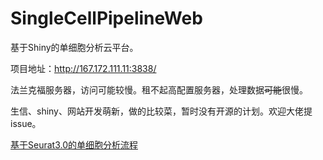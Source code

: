 # SingleCellPipelineWeb

基于Shiny的单细胞分析云平台。

项目地址：http://167.172.111.11:3838/

法兰克福服务器，访问可能较慢。租不起高配置服务器，处理数据~~可能~~很慢。

生信、shiny、网站开发萌新，做的比较菜，暂时没有开源的计划。欢迎大佬提issue。

[基于Seurat3.0的单细胞分析流程](./documentation/基于Seurat3.0的单细胞分析流程.md)
